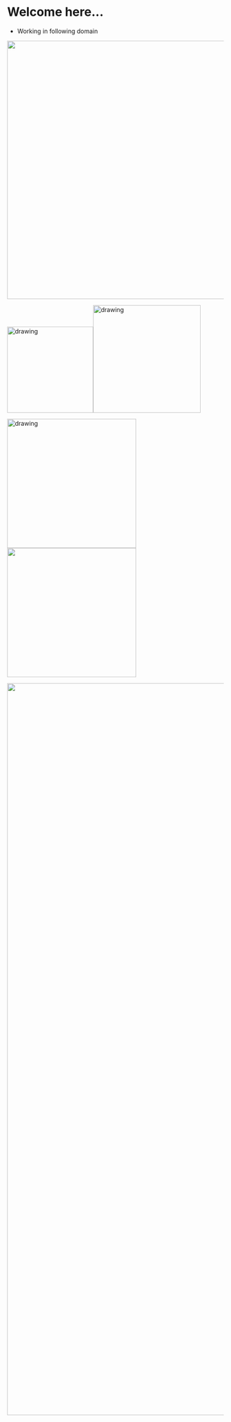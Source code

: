 # Welcome here...
- Working in following domain

<img src = "https://user-images.githubusercontent.com/77486237/164686410-13af56ef-b5f9-47b9-bb61-4603bad78a55.png" width="600"/>

<img src="https://docs.microsoft.com/cs-cz/windows/images/c-logo.png" alt="drawing" width="200"/><img src="https://i.pinimg.com/originals/74/50/14/74501403f53a5ed702543483addd5e21.gif" alt="drawing" width="250"/>    

<img src="https://content.techgig.com/photo/84677604/5-reasons-to-use-python-programming-language-for-web-app-development.jpg?237359" alt="drawing" width="300"/>   <img src="https://lh3.googleusercontent.com/GTmuiIZrppouc6hhdWiocybtRx1Tpbl52eYw4l-nAqHtHd4BpSMEqe-vGv7ZFiaHhG_l4v2m5Fdhapxw9aFLf28ErztHEv5WYIz5fA" width="300"/>              

<img src="https://bucketeer-e05bbc84-baa3-437e-9518-adb32be77984.s3.amazonaws.com/public/images/48a148c4-2202-4b94-98a9-1a41875a0f49_500x281.gif" width="1700"/>
  
